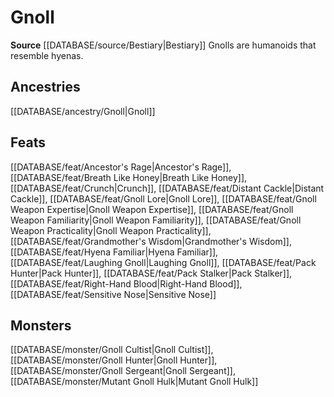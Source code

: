 ﻿---
id: '219'
name: Gnoll
rarity: Common
source: '[[DATABASE/source/Bestiary|Bestiary]]'
trait:
- Gnoll
type: Trait

---
# Gnoll

**Source** [[DATABASE/source/Bestiary|Bestiary]]
Gnolls are humanoids that resemble hyenas.

## Ancestries

[[DATABASE/ancestry/Gnoll|Gnoll]]

## Feats

[[DATABASE/feat/Ancestor's Rage|Ancestor's Rage]], [[DATABASE/feat/Breath Like Honey|Breath Like Honey]], [[DATABASE/feat/Crunch|Crunch]], [[DATABASE/feat/Distant Cackle|Distant Cackle]], [[DATABASE/feat/Gnoll Lore|Gnoll Lore]], [[DATABASE/feat/Gnoll Weapon Expertise|Gnoll Weapon Expertise]], [[DATABASE/feat/Gnoll Weapon Familiarity|Gnoll Weapon Familiarity]], [[DATABASE/feat/Gnoll Weapon Practicality|Gnoll Weapon Practicality]], [[DATABASE/feat/Grandmother's Wisdom|Grandmother's Wisdom]], [[DATABASE/feat/Hyena Familiar|Hyena Familiar]], [[DATABASE/feat/Laughing Gnoll|Laughing Gnoll]], [[DATABASE/feat/Pack Hunter|Pack Hunter]], [[DATABASE/feat/Pack Stalker|Pack Stalker]], [[DATABASE/feat/Right-Hand Blood|Right-Hand Blood]], [[DATABASE/feat/Sensitive Nose|Sensitive Nose]]

## Monsters

[[DATABASE/monster/Gnoll Cultist|Gnoll Cultist]], [[DATABASE/monster/Gnoll Hunter|Gnoll Hunter]], [[DATABASE/monster/Gnoll Sergeant|Gnoll Sergeant]], [[DATABASE/monster/Mutant Gnoll Hulk|Mutant Gnoll Hulk]]